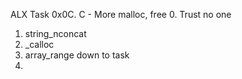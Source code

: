 ALX Task
0x0C. C - More malloc, free
0. Trust no one
1. string_nconcat
2. _calloc
3. array_range
down to task 
7.

